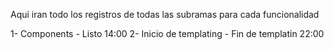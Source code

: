 Aqui iran todo los registros de todas las subramas para cada funcionalidad

1- Components - Listo 14:00
2- Inicio de templating - Fin de templatin 22:00

